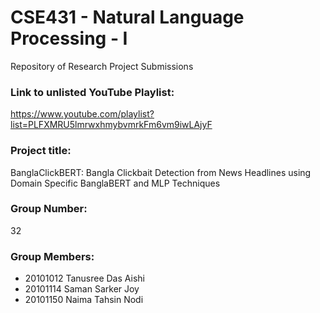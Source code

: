 # CSE431 - Natural Language Processing - I
Repository of Research Project Submissions

### Link to unlisted YouTube Playlist:
https://www.youtube.com/playlist?list=PLFXMRU5lmrwxhmybvmrkFm6vm9iwLAjyF

### Project title:
BanglaClickBERT: Bangla Clickbait Detection from News Headlines using Domain Specific BanglaBERT and MLP Techniques

### Group Number:
32

### Group Members:
- 20101012 Tanusree Das Aishi
- 20101114 Saman Sarker Joy
- 20101150 Naima Tahsin Nodi
